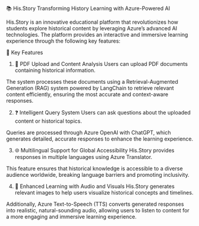 📚 His.Story
Transforming History Learning with Azure-Powered AI

His.Story is an innovative educational platform that revolutionizes how students explore historical content by leveraging Azure’s advanced AI technologies. The platform provides an interactive and immersive learning experience through the following key features:

🚀 Key Features
1. 📄 PDF Upload and Content Analysis
Users can upload PDF documents containing historical information.

The system processes these documents using a Retrieval-Augmented Generation (RAG) system powered by LangChain to retrieve relevant content efficiently, ensuring the most accurate and context-aware responses.

2. ❓ Intelligent Query System
Users can ask questions about the uploaded content or historical topics.

Queries are processed through Azure OpenAI with ChatGPT, which generates detailed, accurate responses to enhance the learning experience.

3. 🌐 Multilingual Support for Global Accessibility
His.Story provides responses in multiple languages using Azure Translator.

This feature ensures that historical knowledge is accessible to a diverse audience worldwide, breaking language barriers and promoting inclusivity.

4. 🎨 Enhanced Learning with Audio and Visuals
His.Story generates relevant images to help users visualize historical concepts and timelines.

Additionally, Azure Text-to-Speech (TTS) converts generated responses into realistic, natural-sounding audio, allowing users to listen to content for a more engaging and immersive learning experience.
